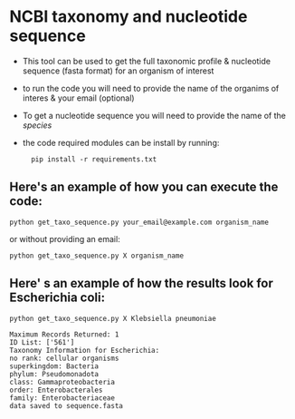 # NCBI taxonomy and nucleotide sequence 
- This tool can be used to get the full taxonomic profile & nucleotide sequence (fasta format) for an organism of interest 

- to run the code you will need to provide the name of the organims of interes & your email (optional)

- To get a nucleotide sequence you will need to provide the name of the *species* 

- the code required modules can be install by running: 

        pip install -r requirements.txt

## Here's an example of how you can execute the code:

    python get_taxo_sequence.py your_email@example.com organism_name 

or without providing an email:

    python get_taxo_sequence.py X organism_name 

## Here' s an example of how the results look for Escherichia coli: 

    python get_taxo_sequence.py X Klebsiella pneumoniae

    Maximum Records Returned: 1
    ID List: ['561']
    Taxonomy Information for Escherichia:
    no rank: cellular organisms
    superkingdom: Bacteria
    phylum: Pseudomonadota
    class: Gammaproteobacteria
    order: Enterobacterales
    family: Enterobacteriaceae    
    data saved to sequence.fasta


